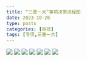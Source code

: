 ```yaml
---
title: “三重一大”事项决策流程图
date: 2023-10-26
type: posts
categories: [审技]
tags: [专项,三重一大]
---
```

![](https://img.richfan.site/audit/专项审计指南/“三重一大”事项决策流程图/“三重一大”事项决策流程图_1.jpg)
![](https://img.richfan.site/audit/专项审计指南/“三重一大”事项决策流程图/“三重一大”事项决策流程图_2.jpg)
![](https://img.richfan.site/audit/专项审计指南/“三重一大”事项决策流程图/“三重一大”事项决策流程图_3.jpg)
![](https://img.richfan.site/audit/专项审计指南/“三重一大”事项决策流程图/“三重一大”事项决策流程图_4.jpg)
![](https://img.richfan.site/audit/专项审计指南/“三重一大”事项决策流程图/“三重一大”事项决策流程图_5.jpg)
![](https://img.richfan.site/audit/专项审计指南/“三重一大”事项决策流程图/“三重一大”事项决策流程图_6.jpg)
![](https://img.richfan.site/audit/专项审计指南/“三重一大”事项决策流程图/“三重一大”事项决策流程图_7.jpg)